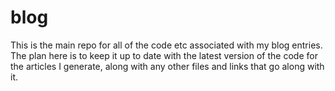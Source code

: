 # blog
This is the main repo for all of the code etc associated with my blog entries. The plan here is to keep it up to date with the latest version of the code for the articles I generate, along with any other files and links that go along with it.
